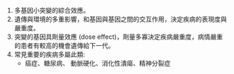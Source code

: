 1. 多基因小突變的綜合效應。
2. 遺傳與環境的多重影響，和基因與基因之間的交互作用，決定疾病的表現度與嚴重度。
3. 突變的基因具劑量效應 (dose effect)，劑量多寡決定疾病嚴重度，病情嚴重的患者有較高的機會遺傳給下一代。
4. 常見重要的疾病多屬此類:
	- 癌症、糖尿病、 動脈硬化、消化性潰瘍、精神分裂症